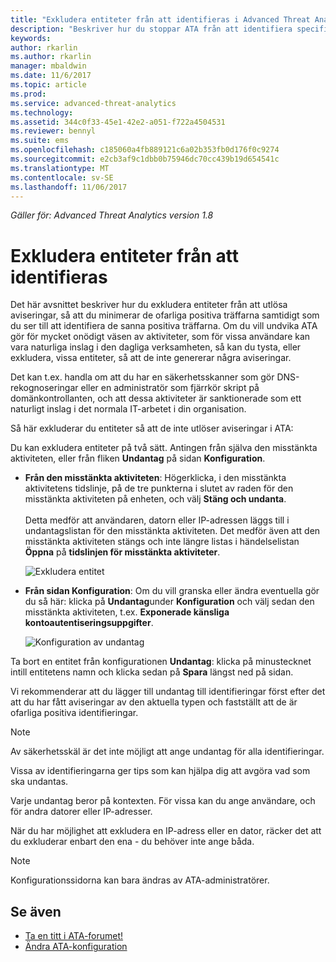 ```yaml
---
title: "Exkludera entiteter från att identifieras i Advanced Threat Analytics | Microsoft Docs"
description: "Beskriver hur du stoppar ATA från att identifiera specifika enhetsaktiviteter som misstänkta"
keywords: 
author: rkarlin
ms.author: rkarlin
manager: mbaldwin
ms.date: 11/6/2017
ms.topic: article
ms.prod: 
ms.service: advanced-threat-analytics
ms.technology: 
ms.assetid: 344c0f33-45e1-42e2-a051-f722a4504531
ms.reviewer: bennyl
ms.suite: ems
ms.openlocfilehash: c185060a4fb889121c6a02b353fb0d176f0c9274
ms.sourcegitcommit: e2cb3af9c1dbb0b75946dc70cc439b19d654541c
ms.translationtype: MT
ms.contentlocale: sv-SE
ms.lasthandoff: 11/06/2017
---
```

*Gäller för: Advanced Threat Analytics version 1.8*



# <a name="excluding-entities-from-detections"></a>Exkludera entiteter från att identifieras
Det här avsnittet beskriver hur du exkludera entiteter från att utlösa aviseringar, så att du minimerar de ofarliga positiva träffarna samtidigt som du ser till att identifiera de sanna positiva träffarna. Om du vill undvika ATA gör för mycket onödigt väsen av aktiviteter, som för vissa användare kan vara naturliga inslag i den dagliga verksamheten, så kan du tysta, eller exkludera, vissa entiteter, så att de inte genererar några aviseringar.

Det kan t.ex. handla om att du har en säkerhetsskanner som gör DNS-rekognoseringar eller en administratör som fjärrkör skript på domänkontrollanten, och att dessa aktiviteter är sanktionerade som ett naturligt inslag i det normala IT-arbetet i din organisation.

Så här exkluderar du entiteter så att de inte utlöser aviseringar i ATA:

Du kan exkludera entiteter på två sätt. Antingen från själva den misstänkta aktiviteten, eller från fliken **Undantag** på sidan **Konfiguration**.

- **Från den misstänkta aktiviteten**: Högerklicka, i den misstänkta aktivitetens tidslinje, på de tre punkterna i slutet av raden för den misstänkta aktiviteten på enheten, och välj **Stäng och undanta**. <br></br>Detta medför att användaren, datorn eller IP-adressen läggs till i undantagslistan för den misstänkta aktiviteten. Det medför även att den misstänkta aktiviteten stängs och inte längre listas i händelselistan **Öppna** på **tidslinjen för misstänkta aktiviteter**.

    ![Exkludera entitet](./media/exclude-in-sa.png)

- **Från sidan Konfiguration**: Om du vill granska eller ändra eventuella gör du så här: klicka på **Undantag**under **Konfiguration** och välj sedan den misstänkta aktiviteten, t.ex. **Exponerade känsliga kontoautentiseringsuppgifter**.

    ![Konfiguration av undantag](./media/exclusions-config-page.png)

Ta bort en entitet från konfigurationen **Undantag**: klicka på minustecknet intill entitetens namn och klicka sedan på **Spara** längst ned på sidan.

Vi rekommenderar att du lägger till undantag till identifieringar först efter det att du har fått aviseringar av den aktuella typen och fastställt att de är ofarliga positiva identifieringar. 

> [!NOTE]
> Av säkerhetsskäl är det inte möjligt att ange undantag för alla identifieringar. 

Vissa av identifieringarna ger tips som kan hjälpa dig att avgöra vad som ska undantas. 

Varje undantag beror på kontexten. För vissa kan du ange användare, och för andra datorer eller IP-adresser. 

När du har möjlighet att exkludera en IP-adress eller en dator, räcker det att du exkluderar enbart den ena - du behöver inte ange båda.

> [!NOTE]
> Konfigurationssidorna kan bara ändras av ATA-administratörer.


## <a name="see-also"></a>Se även
- [Ta en titt i ATA-forumet!](https://social.technet.microsoft.com/Forums/security/home?forum=mata)
- [Ändra ATA-konfiguration](modifying-ata-center-configuration.md)
